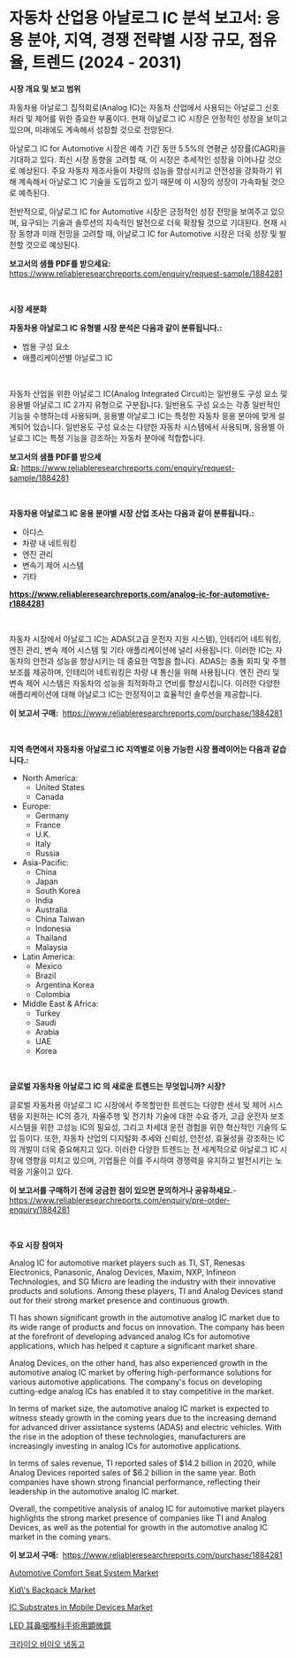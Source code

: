 <p><h1>자동차 산업용 아날로그 IC 분석 보고서: 응용 분야, 지역, 경쟁 전략별 시장 규모, 점유율, 트렌드 (2024 - 2031)</h1></p><p><strong>시장 개요 및 보고 범위</strong></p>
<p><p>자동차용 아날로그 집적회로(Analog IC)는 자동차 산업에서 사용되는 아날로그 신호 처리 및 제어를 위한 중요한 부품이다. 현재 아날로그 IC 시장은 안정적인 성장을 보이고 있으며, 미래에도 계속해서 성장할 것으로 전망된다. </p><p>아날로그 IC for Automotive 시장은 예측 기간 동안 5.5%의 연평균 성장률(CAGR)을 기대하고 있다. 최신 시장 동향을 고려할 때, 이 시장은 추세적인 성장을 이어나갈 것으로 예상된다. 주요 자동차 제조사들이 차량의 성능을 향상시키고 안전성을 강화하기 위해 계속해서 아날로그 IC 기술을 도입하고 있기 때문에 이 시장의 성장이 가속화될 것으로 예측된다.</p><p>전반적으로, 아날로그 IC for Automotive 시장은 긍정적인 성장 전망을 보여주고 있으며, 요구되는 기술과 솔루션의 지속적인 발전으로 더욱 확장될 것으로 기대된다. 현재 시장 동향과 미래 전망을 고려할 때, 아날로그 IC for Automotive 시장은 더욱 성장 및 발전할 것으로 예상된다.</p></p>
<p><strong>보고서의 샘플 PDF를 받으세요:</strong> <a href="https://www.reliableresearchreports.com/enquiry/request-sample/1884281">https://www.reliableresearchreports.com/enquiry/request-sample/1884281</a></p>
<p>&nbsp;</p>
<p><strong>시장 세분화</strong></p>
<p><strong>자동차용 아날로그 IC 유형별 시장 분석은 다음과 같이 분류됩니다.:</strong></p>
<p><ul><li>범용 구성 요소</li><li>애플리케이션별 아날로그 IC</li></ul></p>
<p>&nbsp;</p>
<p><p>자동차 산업을 위한 아날로그 IC(Analog Integrated Circuit)는 일반용도 구성 요소 및 응용별 아날로그 IC 2가지 유형으로 구분됩니다. 일반용도 구성 요소는 각종 일반적인 기능을 수행하는데 사용되며, 응용별 아날로그 IC는 특정한 자동차 응용 분야에 맞게 설계되어 있습니다. 일반용도 구성 요소는 다양한 자동차 시스템에서 사용되며, 응용별 아날로그 IC는 특정 기능을 강조하는 자동차 분야에 적합합니다.</p></p>
<p><strong>보고서의 샘플 PDF를 받으세요:</strong>&nbsp;<a href="https://www.reliableresearchreports.com/enquiry/request-sample/1884281">https://www.reliableresearchreports.com/enquiry/request-sample/1884281</a></p>
<p>&nbsp;</p>
<p><strong> 자동차용 아날로그 IC 응용 분야별 시장 산업 조사는 다음과 같이 분류됩니다.:</strong></p>
<p><ul><li>아다스</li><li>차량 내 네트워킹</li><li>엔진 관리</li><li>변속기 제어 시스템</li><li>기타</li></ul></p>
<p><strong><a href="https://www.reliableresearchreports.com/analog-ic-for-automotive-r1884281">https://www.reliableresearchreports.com/analog-ic-for-automotive-r1884281</a></strong></p>
<p>&nbsp;</p>
<p><p>자동차 시장에서 아날로그 IC는 ADAS(고급 운전자 지원 시스템), 인테리어 네트워킹, 엔진 관리, 변속 제어 시스템 및 기타 애플리케이션에 널리 사용됩니다. 이러한 IC는 자동차의 안전과 성능을 향상시키는 데 중요한 역할을 합니다. ADAS는 충돌 회피 및 주행 보조를 제공하며, 인테리어 네트워킹은 차량 내 통신을 위해 사용됩니다. 엔진 관리 및 변속 제어 시스템은 자동차의 성능을 최적화하고 연비를 향상시킵니다. 이러한 다양한 애플리케이션에 대해 아날로그 IC는 안정적이고 효율적인 솔루션을 제공합니다.</p></p>
<p><strong>이 보고서 구매:</strong>&nbsp; <a href="https://www.reliableresearchreports.com/purchase/1884281">https://www.reliableresearchreports.com/purchase/1884281</a></p>
<p>&nbsp;</p>
<p><strong>지역 측면에서 자동차용 아날로그 IC 지역별로 이용 가능한 시장 플레이어는 다음과 같습니다.:</strong></p>
<p><ul>
    <li>
        North America:
        <ul>
            <li>United States</li>
            <li>Canada</li>
        </ul>
    </li>
    <li>
        Europe:
        <ul>
            <li>Germany</li>
            <li>France</li>
            <li>U.K.</li>
            <li>Italy</li>
            <li>Russia</li>
        </ul>
    </li>
    <li>
        Asia-Pacific:
        <ul>
            <li>China</li>
            <li>Japan</li>
            <li>South Korea</li>
            <li>India</li>
            <li>Australia</li>
            <li>China Taiwan</li>
            <li>Indonesia</li>
            <li>Thailand</li>
            <li>Malaysia</li>
        </ul>
    </li>
    <li>
        Latin America:
        <ul>
            <li>Mexico</li>
            <li>Brazil</li>
            <li>Argentina Korea</li>
            <li>Colombia</li>
        </ul>
    </li>
    <li>
        Middle East & Africa:
        <ul>
            <li>Turkey</li>
            <li>Saudi</li>
            <li>Arabia</li>
            <li>UAE</li>
            <li>Korea</li>
        </ul>
    </li>
    </ul></p>
<p>&nbsp;</p>
<p><strong>글로벌 자동차용 아날로그 IC 의 새로운 트렌드는 무엇입니까? 시장?</strong></p>
<p><p>글로벌 자동차용 아날로그 IC 시장에서 주목할만한 트렌드는 다양한 센서 및 제어 시스템을 지원하는 IC의 증가, 자율주행 및 전기차 기술에 대한 수요 증가, 고급 운전자 보조 시스템을 위한 고성능 IC의 필요성, 그리고 차세대 운전 경험을 위한 혁신적인 기술의 도입 등이다. 또한, 자동차 산업의 디지털화 추세와 신뢰성, 안전성, 효율성을 강조하는 IC의 개발이 더욱 중요해지고 있다. 이러한 다양한 트렌드는 전 세계적으로 아날로그 IC 시장에 영향을 미치고 있으며, 기업들은 이를 주시하여 경쟁력을 유지하고 발전시키는 노력을 기울이고 있다.</p></p>
<p><strong>이 보고서를 구매하기 전에 궁금한 점이 있으면 문의하거나 공유하세요.</strong>- <a href="https://www.reliableresearchreports.com/enquiry/pre-order-enquiry/1884281">https://www.reliableresearchreports.com/enquiry/pre-order-enquiry/1884281</a></p>
<p>&nbsp;</p>
<p><strong>주요 시장 참여자</strong></p>
<p><p>Analog IC for automotive market players such as TI, ST, Renesas Electronics, Panasonic, Analog Devices, Maxim, NXP, Infineon Technologies, and SG Micro are leading the industry with their innovative products and solutions. Among these players, TI and Analog Devices stand out for their strong market presence and continuous growth.</p><p>TI has shown significant growth in the automotive analog IC market due to its wide range of products and focus on innovation. The company has been at the forefront of developing advanced analog ICs for automotive applications, which has helped it capture a significant market share.</p><p>Analog Devices, on the other hand, has also experienced growth in the automotive analog IC market by offering high-performance solutions for various automotive applications. The company's focus on developing cutting-edge analog ICs has enabled it to stay competitive in the market.</p><p>In terms of market size, the automotive analog IC market is expected to witness steady growth in the coming years due to the increasing demand for advanced driver assistance systems (ADAS) and electric vehicles. With the rise in the adoption of these technologies, manufacturers are increasingly investing in analog ICs for automotive applications.</p><p>In terms of sales revenue, TI reported sales of $14.2 billion in 2020, while Analog Devices reported sales of $6.2 billion in the same year. Both companies have shown strong financial performance, reflecting their leadership in the automotive analog IC market.</p><p>Overall, the competitive analysis of analog IC for automotive market players highlights the strong market presence of companies like TI and Analog Devices, as well as the potential for growth in the automotive analog IC market in the coming years.</p></p>
<p><strong>이 보고서 구매:</strong>&nbsp;&nbsp;<a href="https://www.reliableresearchreports.com/purchase/1884281">https://www.reliableresearchreports.com/purchase/1884281</a></p>
<p><p><a href="https://github.com/arionmp/Market-Research-Report-List-3/blob/main/automotive-comfort-seat-system-market.md">Automotive Comfort Seat System Market</a></p><p><a href="https://github.com/markusgodoy/Market-Research-Report-List-3/blob/main/kids-backpack-market.md">Kid\'s Backpack Market</a></p><p><a href="https://issuu.com/reportprime-2/docs/ic-substrates-in-mobile-devices-market-size-2030.p">IC Substrates in Mobile Devices Market</a></p><p><a href="https://github.com/nemesis2824/Market-Research-Report-List-2/blob/main/5881808104183.md">LED 耳鼻咽喉科手術用顕微鏡</a></p><p><a href="https://github.com/WilburKihn5676/Market-Research-Report-List-2/blob/main/860352097666.md">크라이오 바이오 냉동고</a></p></p>